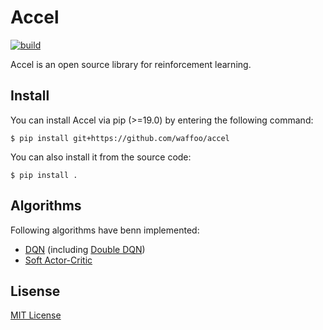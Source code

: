 # Accel
[![build](https://img.shields.io/circleci/build/github/waffoo/accel?logo=circleci)](https://app.circleci.com/pipelines/github/waffoo/accel)

Accel is an open source library for reinforcement learning.

## Install
You can install Accel via pip (>=19.0) by entering the following command:
```
$ pip install git+https://github.com/waffoo/accel
```

You can also install it from the source code:
```
$ pip install .
```

## Algorithms
Following algorithms have benn implemented:
- [DQN](https://web.stanford.edu/class/psych209/Readings/MnihEtAlHassibis15NatureControlDeepRL.pdf)
  (including [Double DQN](https://arxiv.org/abs/1509.06461))
- [Soft Actor-Critic](https://arxiv.org/abs/1801.01290)

## Lisense
[MIT License](LICENSE)
